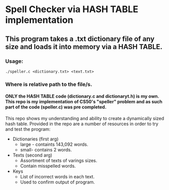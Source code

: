 # Spell Checker via HASH TABLE implementation

## This program takes a .txt dictionary file of any size and loads it into memory via a HASH TABLE. 

### Usage:
```
./speller.c <dictionary.txt> <text.txt>
```
### Where <file> is relative path to the file/s.


#### ONLY the HASH TABLE code (dictionary.c and dictionaryt.h) is my own. This repo is my implementation of CS50's "speller" problem and as such part of the code (speller.c) was pre completed.


This repo shows my understanding and ability to create a dynamically sized hash table. Provided in the repo are a number of resources in order to try and test the program:

* Dictionaries (first arg)
    * large - containts 143,092 words.
    * small- contains 2 words.
* Texts (second arg)
    * Assortment of texts of varings sizes.
    * Contain misspelled words.
* Keys 
    * List of incorrect words in each text.
    * Used to confirm output of program.
